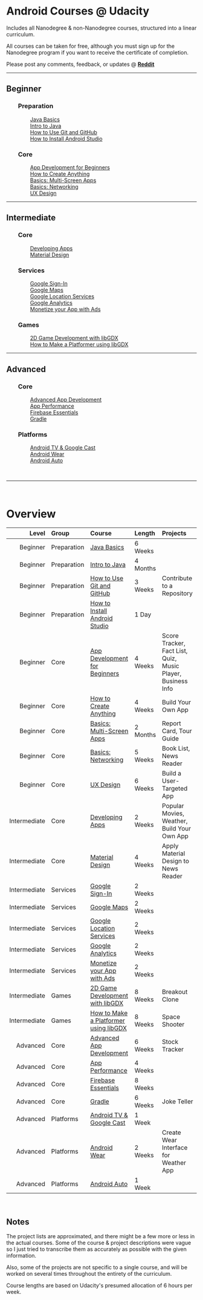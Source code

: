 # Android Courses @ Udacity

Includes all Nanodegree & non-Nanodegree courses, structured into a linear curriculum.

All courses can be taken for free, although you must sign up for the Nanodegree program if you want to receive the certificate of completion.

Please post any comments, feedback, or updates @ [**Reddit**](https://www.reddit.com/r/androiddev/comments/4xgceu/entire_udacity_android_curriculum_nanodegree/)

-----

## Beginner

### &nbsp;&nbsp;&nbsp;&nbsp;&nbsp;&nbsp;&nbsp;&nbsp;Preparation
&nbsp;&nbsp;&nbsp;&nbsp;&nbsp;&nbsp;&nbsp;&nbsp;&nbsp;&nbsp;&nbsp;&nbsp;&nbsp;&nbsp;&nbsp;&nbsp;[Java Basics](https://www.udacity.com/course/java-programming-basics--ud282)  
&nbsp;&nbsp;&nbsp;&nbsp;&nbsp;&nbsp;&nbsp;&nbsp;&nbsp;&nbsp;&nbsp;&nbsp;&nbsp;&nbsp;&nbsp;&nbsp;[Intro to Java](https://www.udacity.com/course/intro-to-java-programming--cs046)  
&nbsp;&nbsp;&nbsp;&nbsp;&nbsp;&nbsp;&nbsp;&nbsp;&nbsp;&nbsp;&nbsp;&nbsp;&nbsp;&nbsp;&nbsp;&nbsp;[How to Use Git and GitHub](https://www.udacity.com/course/how-to-use-git-and-github--ud775)  
&nbsp;&nbsp;&nbsp;&nbsp;&nbsp;&nbsp;&nbsp;&nbsp;&nbsp;&nbsp;&nbsp;&nbsp;&nbsp;&nbsp;&nbsp;&nbsp;[How to Install Android Studio](https://www.udacity.com/course/how-to-install-android-studio--ud808)  
### &nbsp;&nbsp;&nbsp;&nbsp;&nbsp;&nbsp;&nbsp;&nbsp;Core
&nbsp;&nbsp;&nbsp;&nbsp;&nbsp;&nbsp;&nbsp;&nbsp;&nbsp;&nbsp;&nbsp;&nbsp;&nbsp;&nbsp;&nbsp;&nbsp;[App Development for Beginners](https://www.udacity.com/course/android-development-for-beginners--ud837)  
&nbsp;&nbsp;&nbsp;&nbsp;&nbsp;&nbsp;&nbsp;&nbsp;&nbsp;&nbsp;&nbsp;&nbsp;&nbsp;&nbsp;&nbsp;&nbsp;[How to Create Anything](https://www.udacity.com/course/how-to-create-anything-in-android--ud802)  
&nbsp;&nbsp;&nbsp;&nbsp;&nbsp;&nbsp;&nbsp;&nbsp;&nbsp;&nbsp;&nbsp;&nbsp;&nbsp;&nbsp;&nbsp;&nbsp;[Basics: Multi-Screen Apps](https://www.udacity.com/course/android-basics-multi-screen-apps--ud839)  
&nbsp;&nbsp;&nbsp;&nbsp;&nbsp;&nbsp;&nbsp;&nbsp;&nbsp;&nbsp;&nbsp;&nbsp;&nbsp;&nbsp;&nbsp;&nbsp;[Basics: Networking](https://www.udacity.com/course/android-basics-networking--ud843)  
&nbsp;&nbsp;&nbsp;&nbsp;&nbsp;&nbsp;&nbsp;&nbsp;&nbsp;&nbsp;&nbsp;&nbsp;&nbsp;&nbsp;&nbsp;&nbsp;[UX Design](https://www.udacity.com/course/ux-design-for-mobile-developers--ud849)  

-----

## Intermediate

### &nbsp;&nbsp;&nbsp;&nbsp;&nbsp;&nbsp;&nbsp;&nbsp;Core
&nbsp;&nbsp;&nbsp;&nbsp;&nbsp;&nbsp;&nbsp;&nbsp;&nbsp;&nbsp;&nbsp;&nbsp;&nbsp;&nbsp;&nbsp;&nbsp;[Developing Apps](https://www.udacity.com/course/developing-android-apps--ud853)  
&nbsp;&nbsp;&nbsp;&nbsp;&nbsp;&nbsp;&nbsp;&nbsp;&nbsp;&nbsp;&nbsp;&nbsp;&nbsp;&nbsp;&nbsp;&nbsp;[Material Design](https://www.udacity.com/course/material-design-for-android-developers--ud862)  
### &nbsp;&nbsp;&nbsp;&nbsp;&nbsp;&nbsp;&nbsp;&nbsp;Services
&nbsp;&nbsp;&nbsp;&nbsp;&nbsp;&nbsp;&nbsp;&nbsp;&nbsp;&nbsp;&nbsp;&nbsp;&nbsp;&nbsp;&nbsp;&nbsp;[Google Sign-In](https://www.udacity.com/course/add-google-sign-in-to-your-android-apps--ud876-5)  
&nbsp;&nbsp;&nbsp;&nbsp;&nbsp;&nbsp;&nbsp;&nbsp;&nbsp;&nbsp;&nbsp;&nbsp;&nbsp;&nbsp;&nbsp;&nbsp;[Google Maps](https://www.udacity.com/course/add-google-maps-to-your-android-app--ud876-4)  
&nbsp;&nbsp;&nbsp;&nbsp;&nbsp;&nbsp;&nbsp;&nbsp;&nbsp;&nbsp;&nbsp;&nbsp;&nbsp;&nbsp;&nbsp;&nbsp;[Google Location Services](https://www.udacity.com/course/google-location-services-on-android--ud876-1)  
&nbsp;&nbsp;&nbsp;&nbsp;&nbsp;&nbsp;&nbsp;&nbsp;&nbsp;&nbsp;&nbsp;&nbsp;&nbsp;&nbsp;&nbsp;&nbsp;[Google Analytics](https://www.udacity.com/course/google-analytics-for-android--ud876-2)  
&nbsp;&nbsp;&nbsp;&nbsp;&nbsp;&nbsp;&nbsp;&nbsp;&nbsp;&nbsp;&nbsp;&nbsp;&nbsp;&nbsp;&nbsp;&nbsp;[Monetize your App with Ads](https://www.udacity.com/course/monetize-your-android-app-with-ads--ud876-3)  
### &nbsp;&nbsp;&nbsp;&nbsp;&nbsp;&nbsp;&nbsp;&nbsp;Games
&nbsp;&nbsp;&nbsp;&nbsp;&nbsp;&nbsp;&nbsp;&nbsp;&nbsp;&nbsp;&nbsp;&nbsp;&nbsp;&nbsp;&nbsp;&nbsp;[2D Game Development with libGDX](https://www.udacity.com/course/2d-game-development-with-libgdx--ud405)  
&nbsp;&nbsp;&nbsp;&nbsp;&nbsp;&nbsp;&nbsp;&nbsp;&nbsp;&nbsp;&nbsp;&nbsp;&nbsp;&nbsp;&nbsp;&nbsp;[How to Make a Platformer using libGDX](https://www.udacity.com/course/how-to-make-a-platformer-using-libgdx--ud406)  

-----

## Advanced

### &nbsp;&nbsp;&nbsp;&nbsp;&nbsp;&nbsp;&nbsp;&nbsp;Core
&nbsp;&nbsp;&nbsp;&nbsp;&nbsp;&nbsp;&nbsp;&nbsp;&nbsp;&nbsp;&nbsp;&nbsp;&nbsp;&nbsp;&nbsp;&nbsp;[Advanced App Development](https://www.udacity.com/course/advanced-android-app-development--ud855)  
&nbsp;&nbsp;&nbsp;&nbsp;&nbsp;&nbsp;&nbsp;&nbsp;&nbsp;&nbsp;&nbsp;&nbsp;&nbsp;&nbsp;&nbsp;&nbsp;[App Performance](https://www.udacity.com/course/android-performance--ud825)  
&nbsp;&nbsp;&nbsp;&nbsp;&nbsp;&nbsp;&nbsp;&nbsp;&nbsp;&nbsp;&nbsp;&nbsp;&nbsp;&nbsp;&nbsp;&nbsp;[Firebase Essentials](https://www.udacity.com/course/firebase-essentials-for-android--ud009)  
&nbsp;&nbsp;&nbsp;&nbsp;&nbsp;&nbsp;&nbsp;&nbsp;&nbsp;&nbsp;&nbsp;&nbsp;&nbsp;&nbsp;&nbsp;&nbsp;[Gradle](https://www.udacity.com/course/gradle-for-android-and-java--ud867)  
### &nbsp;&nbsp;&nbsp;&nbsp;&nbsp;&nbsp;&nbsp;&nbsp;Platforms
&nbsp;&nbsp;&nbsp;&nbsp;&nbsp;&nbsp;&nbsp;&nbsp;&nbsp;&nbsp;&nbsp;&nbsp;&nbsp;&nbsp;&nbsp;&nbsp;[Android TV & Google Cast](https://www.udacity.com/course/android-tv-and-google-cast-development--ud875B)  
&nbsp;&nbsp;&nbsp;&nbsp;&nbsp;&nbsp;&nbsp;&nbsp;&nbsp;&nbsp;&nbsp;&nbsp;&nbsp;&nbsp;&nbsp;&nbsp;[Android Wear](https://www.udacity.com/course/android-wear-development--ud875A)  
&nbsp;&nbsp;&nbsp;&nbsp;&nbsp;&nbsp;&nbsp;&nbsp;&nbsp;&nbsp;&nbsp;&nbsp;&nbsp;&nbsp;&nbsp;&nbsp;[Android Auto](https://www.udacity.com/course/android-auto-development--ud875C)  

&nbsp;

-----

&nbsp;

# Overview

| Level        | Group       | Course                                                                                                               | Length   | Projects                                                            |
| ---:         | :---        | :---                                                                                                                 | :---     | :---                                                                |
| Beginner     | Preparation | [Java Basics](https://www.udacity.com/course/java-programming-basics--ud282)                                         | 6 Weeks  |                                                                     |
| Beginner     | Preparation | [Intro to Java](https://www.udacity.com/course/intro-to-java-programming--cs046)                                     | 4 Months |                                                                     |
| Beginner     | Preparation | [How to Use Git and GitHub](https://www.udacity.com/course/how-to-use-git-and-github--ud775)                         | 3 Weeks  | Contribute to a Repository                                          |
| Beginner     | Preparation | [How to Install Android Studio](https://www.udacity.com/course/how-to-install-android-studio--ud808)                 | 1 Day    |                                                                     |
| Beginner     | Core        | [App Development for Beginners](https://www.udacity.com/course/android-development-for-beginners--ud837)             | 4 Weeks  | Score Tracker, Fact List, Quiz, Music Player, Business Info         |
| Beginner     | Core        | [How to Create Anything](https://www.udacity.com/course/how-to-create-anything-in-android--ud802)                    | 4 Weeks  | Build Your Own App                                                  |
| Beginner     | Core        | [Basics: Multi-Screen Apps](https://www.udacity.com/course/android-basics-multi-screen-apps--ud839)                  | 2 Months | Report Card, Tour Guide                                             |
| Beginner     | Core        | [Basics: Networking](https://www.udacity.com/course/android-basics-networking--ud843)                                | 5 Weeks  | Book List, News Reader                                              |
| Beginner     | Core        | [UX Design](https://www.udacity.com/course/ux-design-for-mobile-developers--ud849)                                   | 6 Weeks  | Build a User-Targeted App                                           |
| Intermediate | Core        | [Developing Apps](https://www.udacity.com/course/developing-android-apps--ud853)                                     | 2 Weeks  | Popular Movies, Weather, Build Your Own App                         |
| Intermediate | Core        | [Material Design](https://www.udacity.com/course/material-design-for-android-developers--ud862)                      | 4 Weeks  | Apply Material Design to News Reader                                |
| Intermediate | Services    | [Google Sign-In](https://www.udacity.com/course/add-google-sign-in-to-your-android-apps--ud876-5)                    | 2 Weeks  |                                                                     |
| Intermediate | Services    | [Google Maps](https://www.udacity.com/course/add-google-maps-to-your-android-app--ud876-4)                           | 2 Weeks  |                                                                     |
| Intermediate | Services    | [Google Location Services](https://www.udacity.com/course/google-location-services-on-android--ud876-1)              | 2 Weeks  |                                                                     |
| Intermediate | Services    | [Google Analytics](https://www.udacity.com/course/google-analytics-for-android--ud876-2)                             | 2 Weeks  |                                                                     |
| Intermediate | Services    | [Monetize your App with Ads](https://www.udacity.com/course/monetize-your-android-app-with-ads--ud876-3)             | 2 Weeks  |                                                                     |
| Intermediate | Games       | [2D Game Development with libGDX](https://www.udacity.com/course/2d-game-development-with-libgdx--ud405)             | 8 Weeks  | Breakout Clone                                                      |
| Intermediate | Games       | [How to Make a Platformer using libGDX](https://www.udacity.com/course/how-to-make-a-platformer-using-libgdx--ud406) | 8 Weeks  | Space Shooter                                                       |
| Advanced     | Core        | [Advanced App Development](https://www.udacity.com/course/advanced-android-app-development--ud855)                   | 6 Weeks  | Stock Tracker                                                       |
| Advanced     | Core        | [App Performance](https://www.udacity.com/course/android-performance--ud825)                                         | 4 Weeks  |                                                                     |
| Advanced     | Core        | [Firebase Essentials](https://www.udacity.com/course/firebase-essentials-for-android--ud009)                         | 8 Weeks  |                                                                     |
| Advanced     | Core        | [Gradle](https://www.udacity.com/course/gradle-for-android-and-java--ud867)                                          | 6 Weeks  | Joke Teller                                                         |
| Advanced     | Platforms   | [Android TV & Google Cast](https://www.udacity.com/course/android-tv-and-google-cast-development--ud875B)            | 1 Week   |                                                                     |
| Advanced     | Platforms   | [Android Wear](https://www.udacity.com/course/android-wear-development--ud875A)                                      | 2 Weeks  | Create Wear Interface for Weather App                               |
| Advanced     | Platforms   | [Android Auto](https://www.udacity.com/course/android-auto-development--ud875C)                                      | 1 Week   |                                                                     |

&nbsp;

## Notes

The project lists are approximated, and there might be a few more or less in the actual courses. Some of the course & project descriptions were vague so I just tried to transcribe them as accurately as possible with the given information.

Also, some of the projects are not specific to a single course, and will be worked on several times throughout the entirety of the curriculum.

Course lengths are based on Udacity's presumed allocation of 6 hours per week.

